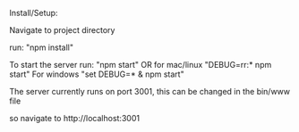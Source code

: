 Install/Setup:

Navigate to project directory

run: "npm install"

To start the server run: "npm start" OR for mac/linux "DEBUG=rr:* npm start" For windows "set DEBUG=* & npm start"

The server currently runs on port 3001, this can be changed in the bin/www file

so navigate to http://localhost:3001
